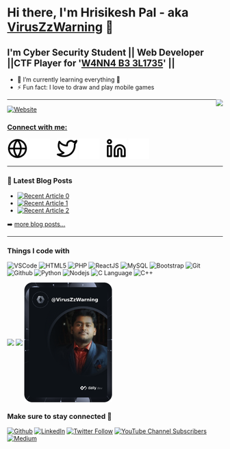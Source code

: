 # Hi there, I'm Hrisikesh Pal - aka [VirusZzWarning](https://viruszzwarning.medium.com) 👋 


## I'm Cyber Security Student || Web Developer ||CTF Player for '[W4NN4 B3 3L1735](https://ctftime.org/team/194276)' ||

- 🌱 I’m currently learning everything 🤣
- ⚡ Fun fact: I love to draw and play mobile games
<img style="float: right;" src="VirusZzWarning.gif">

---
<a target="_blank" href="https://officialhrisikesh.000webhostapp.com/"><img alt="Website" src="https://img.shields.io/website?down_color=red&down_message=Offline&label=Website%20Status&logo=tryhackme&logoColor=white&style=flat-square&up_message=Online&url=https%3A%2F%2Fofficialhrisikesh.000webhostapp.com%2F">

### Connect with me:

[![website](./img/globe-light.svg)](https://viruszzwarning.medium.com#gh-light-mode-only)
[![website](./img/globe-dark.svg)](https://viruszzwarning.medium.com#gh-dark-mode-only)
&nbsp;&nbsp;
[![website](./img/twitter-light.svg)](https://twitter.com/intent/follow?original_referer=https%3A%2F%2Fgithub.com%2FcodeSTACKr&screen_name=hrisikesh_pal#gh-light-mode-only)
[![website](./img/twitter-dark.svg)](https://twitter.com/intent/follow?original_referer=https%3A%2F%2Fgithub.com%2FcodeSTACKr&screen_name=hrisikesh_pal#gh-dark-mode-only)
&nbsp;&nbsp;
[![website](./img/linkedin-light.svg)](https://www.linkedin.com/in/viruszzwarning#gh-light-mode-only)
[![website](./img/linkedin-dark.svg)](https://www.linkedin.com/in/viruszzwarning#gh-dark-mode-only)
&nbsp;&nbsp;




---

### 📕 Latest Blog Posts

<!-- BLOG-POST-LIST:START -->
- <a target="_blank" href="https://github-readme-medium-recent-article.vercel.app/medium/@viruszzwarning/0"><img src="https://github-readme-medium-recent-article.vercel.app/medium/@viruszzwarning/0" alt="Recent Article 0"></a>
- <a target="_blank" href="https://github-readme-medium-recent-article.vercel.app/medium/@viruszzwarning/1"><img src="https://github-readme-medium-recent-article.vercel.app/medium/@viruszzwarning/1" alt="Recent Article 1"></a>
- <a target="_blank" href="https://github-readme-medium-recent-article.vercel.app/medium/@viruszzwarning/2"><img src="https://github-readme-medium-recent-article.vercel.app/medium/@viruszzwarning/2" alt="Recent Article 2"></a> <br>
<!-- BLOG-POST-LIST:END -->
➡️ [more blog posts...](https://viruszzwarning.medium.com/)

---
<h3>Things I code with</h3>
<p>

<img alt="VSCode" src="https://img.shields.io/badge/-VS%20Code-blue?style=for-the-badge&logo=visualstudio&logoColor=white" />

<img alt="HTML5" src="https://img.shields.io/badge/-HTML5-E34F26?style=for-the-badge&logo=visualstudio&logoColor=white" />

<img alt="PHP" src="https://img.shields.io/badge/-PHP-45b8d8?style=for-the-badge&logo=php&logoColor=white" />

<img alt="ReactJS" src="https://img.shields.io/badge/React-20232A?style=for-the-badge&logo=react&logoColor=61DAFB" />

<img alt="MySQL" src="https://img.shields.io/badge/-MySQL-F9A03C?style=for-the-badge&logo=laravel&logoColor=white" />

<img alt="Bootstrap" src="https://img.shields.io/badge/-Bootstrap-green?style=for-the-badge&logo=Bootstrap&logoColor=white" />

<img alt="Git" src="https://img.shields.io/badge/-Git-F05032?style=for-the-badge&logo=Git&logoColor=white" />

<img alt="Github" src="https://img.shields.io/badge/-GitHub-grey?style=for-the-badge&logo=Github&logoColor=white" />

<img alt="Python" src="https://img.shields.io/badge/-python-3670A0?style=for-the-badge&logo=python&logoColor=yellow" />

<img alt="Nodejs" src="https://img.shields.io/badge/-Nodejs-43853d?style=for-the-badge&logo=Node.js&logoColor=white" />

<img alt="C Language" src="https://img.shields.io/badge/-C%20Language-blue?style=for-the-badge&logo=C&logoColor=white" />

<img alt="C++" src="https://img.shields.io/badge/-c++-blue?style=for-the-badge&logo=c%2B%2B&logoColor=white" />
</p>

<p align="center">
  
  <a href="https://github.com/VirusZzHkP"><img src="https://github-readme-stats.vercel.app/api?username=VirusZzHkP&count_private=true&show_icons=true&theme=midnight-purple&line_height=48&custom_title=Github_Stats&hide=stars&include_all_commits&card_width=205" align="center"></a>
  <a href="https://github.com/VirusZzHkP"><img src="https://github-readme-stats.vercel.app/api/top-langs/?username=VirusZzHkP&count_private=true&hide=html,scss,,ejs&theme=midnight-purple&card_width=205" align="center"></a>
<a href="https://devcard.link/XBlaQa"><img src="https://github.com/VirusZzHkP/VirusZzHkP/blob/main/img/VirusZzWarning.png" width="205" alt="Hrisikesh's Dev Card" align="center"/></a>
</p>

<h3>Make sure to stay connected 🤗 </h3>
<p><a href="https://github.com/VirusZzHkP" target="_blank"><img alt="Github" src="https://img.shields.io/badge/GitHub-%2312100E.svg?&style=for-the-badge&logo=Github&logoColor=white" /></a>
<a href="https://www.linkedin.com/in/viruszzwarning" target="_blank"><img alt="LinkedIn" src="https://img.shields.io/badge/linkedin-%230077B5.svg?&style=for-the-badge&logo=linkedin&logoColor=white" /></a>
<a href="https://twitter.com/hrisikesh_pal" target="_blank"><img alt="Twitter Follow" src="https://img.shields.io/twitter/follow/hrisikesh_pal?color=blue&logoColor=yellow&style=for-the-badge"></a>
<a href="https://www.youtube.com/channel/UC8TBVNC_3-Qnk7Nj3zJMeNA?sub_confirmation=1" target="_blank"><img alt="YouTube Channel Subscribers" src="https://img.shields.io/youtube/channel/subscribers/UC8TBVNC_3-Qnk7Nj3zJMeNA?style=for-the-badge"></a>
<a href="https://viruszzwarning.medium.com/" target="_blank"><img alt="Medium" src="https://img.shields.io/badge/Medium-12100E?style=for-the-badge&logo=medium&logoColor=white"></a>
</p>


